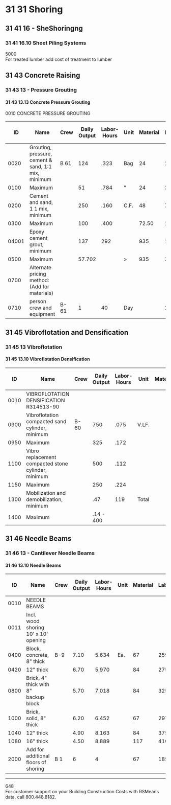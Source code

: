 # 31 31 Shoring

## 31 41 16 - SheShoringng

### 31 41 16.10 Sheet Piling Systems

5000  
For treated lumber add cost of treatment to lumber

## 31 43 Concrete Raising

### 31 43 13 - Pressure Grouting

#### 31 43 13.13 Concrete Pressure Grouting

0010 CONCRETE PRESSURE GROUTING

| ID    | Name                                                      | Crew  | Daily Output | Labor-Hours | Unit  | Material | Labor  | Equipment | Total   | Total Incl O&P |
|-------|-----------------------------------------------------------|-------|--------------|-------------|-------|----------|--------|-----------|---------|----------------|
| 0020  | Grouting, pressure, cement & sand, 1:1 mix, minimum       | B 61  | 124          | .323        | Bag   | 24       | 15.55  | 2.59      | 42.14   | 52.5           |
| 0100  | Maximum                                                   |       | 51           | .784        | "     | 24       | 38     | 6.30      | 68.30   | 90             |
| 0200  | Cement and sand, 1 1 mix, minimum                         |       | 250          | .160        | C.F.  | 48       | 7.70   | 1.29      | 56.99   | 66             |
| 0300  | Maximum                                                   |       | 100          | .400        |       | 72.50    | 19.30  | 3.22      | 95.02   | 112            |
| 04001 | Epoxy cement grout, minimum                               |       | 137          | 292         |       | 935      | 14.10  | 2.35      | 951.45  | 1,050          |
| 0500  | Maximum                                                   |       | 57.702       |             | >     | 935      | 341    | 5.65      | 974.65  | 1,075          |
| 0700  | Alternate pricing method: (Add for materials)              |       |              |             |       |          |        |           |         |                |
| 0710  | person crew and equipment                                 | B-61  | 1            | 40          | Day   |          | 1,925  | 320       | 2,245   | 3,225          |

## 31 45 Vibroflotation and Densification

### 31 45 13 Vibroflotation

#### 31 45 13.10 Vibroflotation Densification

| ID    | Name                                                      | Crew  | Daily Output | Labor-Hours | Unit  | Material | Labor  | Equipment | Total   | Total Incl O&P |
|-------|-----------------------------------------------------------|-------|--------------|-------------|-------|----------|--------|-----------|---------|----------------|
| 0010  | VIBROFLOTATION DENSIFICATION R314513-90                   |       |              |             |       |          |        |           |         |                |
| 0900  | Vibroflotation compacted sand cylinder, minimum           | B-60  | 750          | .075        | V.LF. |          | 3.95   | 3.27      | 7.22    | 9.5            |
| 0950  | Maximum                                                   |       | 325          | .172        |       |          | 9.10   | 7.55      | 16.65   | 22             |
| 1100  | Vibro replacement compacted stone cylinder, minimum       |       | 500          | .112        |       |          | 5.90   | 4.91      | 10.81   | 14.2           |
| 1150  | Maximum                                                   |       | 250          | .224        |       |          | 11.85  | 9.80      | 21.65   | 28.5           |
| 1300  | Mobilization and demobilization, minimum                  |       | .47          | 119         | Total |          | 6,300  | 5,225     | 11,525  | 15,100         |
| 1400  | Maximum                                                   |       | .14 - 400    |             |       |          | 21,200 | 17,500    | 38,700  | 51,000         |

## 31 46 Needle Beams

### 31 46 13 - Cantilever Needle Beams

#### 31 46 13.10 Needle Beams

| ID    | Name                                                      | Crew  | Daily Output | Labor-Hours | Unit  | Material | Labor  | Equipment | Total   | Total Incl O&P |
|-------|-----------------------------------------------------------|-------|--------------|-------------|-------|----------|--------|-----------|---------|----------------|
| 0010  | NEEDLE BEAMS                                              |       |              |             |       |          |        |           |         |                |
| 0011  | Incl. wood shoring 10' x 10' opening                      |       |              |             |       |          |        |           |         |                |
| 0400  | Block, concrete, 8" thick                                 | B-9   | 7.10         | 5.634       | Ea.   | 67       | 259    | 47        | 373     | 51             |
| 0420  | 12" thick                                                 |       | 6.70         | 5.970       |       | 84       | 275    | 49.50     | 408.50  | 55             |
| 0800  | Brick, 4" thick with 8" backup block                      |       | 5.70         | 7.018       |       | 84       | 325    | 58.50     | 467.50  | 63             |
| 1000  | Brick, solid, 8" thick                                    |       | 6.20         | 6.452       |       | 67       | 297    | 53.50     | 417.50  | 57             |
| 1040  | 12" thick                                                 |       | 4.90         | 8.163       |       | 84       | 375    | 68        | 527     | 72             |
| 1080  | 16" thick                                                 |       | 4.50         | 8.889       |       | 117      | 410    | 74        | 601     | 82             |
| 2000  | Add for additional floors of shoring                      | B 1   | 6            | 4           |       | 67       | 185    |           | 252     | 35             |

---

648  
For customer support on your Building Construction Costs with RSMeans data, call 800.448.8182.